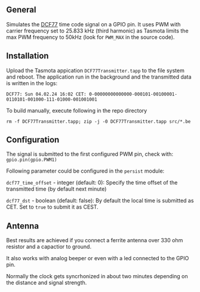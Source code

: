 ## General 

Simulates the [DCF77](https://en.wikipedia.org/wiki/DCF77) time code signal on a GPIO pin. It uses PWM with carrier frequency set to 25.833 kHz (third harmonic) as Tasmota limits the max PWM frequency to 50kHz (look for `PWM_MAX` in the source code).

## Installation
Upload the Tasmota appication `DCF77Transmitter.tapp` to the file system and reboot. The application run in the background and the transmitted data is written in the logs:

```
DCF77: Sun 04.02.24 16:02 CET: 0-00000000000000-000101-00100001-0110101-001000-111-01000-001001001
```

To build manually, execute following in the repo directory
```
rm -f DCF77Transmitter.tapp; zip -j -0 DCF77Transmitter.tapp src/*.be
```
## Configuration
The signal is submitted to the first configured PWM pin, check with: `gpio.pin(gpio.PWM1)` 

Following parameter could be configured in the `persist` module:

`dcf77_time_offset` - integer (default: 0): Specify the time offset of the transmitted time (by default next minute)

`dcf77_dst` - boolean (default: false): By default the local time is submitted as CET. Set to `true` to submit it as CEST.

## Antenna
Best results are achieved if you connect a ferrite antenna over 330 ohm resistor and a capactior to ground.

It also works with analog beeper or even with a led connected to the GPIO pin. 

Normally the clock gets syncrhonized in about two minutes depending on the distance and signal strength.
